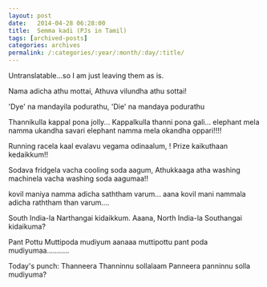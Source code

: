 ```yaml
---
layout: post
date:	2014-04-28 06:28:00
title:  Semma kadi (PJs in Tamil)
tags: [archived-posts]
categories: archives
permalink: /:categories/:year/:month/:day/:title/
---
```

Untranslatable...so I am just leaving them as is.

Nama adicha athu mottai,
Athuva vilundha athu sottai!

'Dye' na mandayila podurathu,
'Die' na mandaya podurathu

Thannikulla kappal pona jolly...
Kappalkulla thanni pona gali...
elephant mela namma ukandha savari
elephant namma mela okandha oppari!!!!

Running racela kaal evalavu vegama odinaalum, !
Pri​z​e kaikuthaan kedaikkum!!

Sodava fridgela vacha cooling soda aagum, Athukkaaga atha washing
machinela vac​​ha washing soda aagumaa!!

kovil maniya namma adicha saththam varum...
aana kovil mani nammala adicha raththam than varum....

South India-la Narthangai kidaikkum.
Aaana, North India-la Southangai kidaikuma?

Pant Pottu Muttipoda mudiyum aanaaa
muttipottu pant poda mudiyumaa...........

Today's punch:
Thanneera Thanninnu sollalaam
Panneera panninnu solla mudiyuma?

